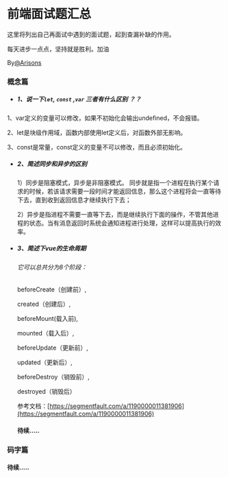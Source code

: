 前端面试题汇总
=============

这里将列出自己再面试中遇到的面试题，起到查漏补缺的作用。

每天进步一点点，坚持就是胜利。加油

By[@Arisons](https://github.com/Arisons/way-to-interview)

### 概念篇

- ##### 1、说一下` let `, `const` ,` var ` 三者有什么区别 ？？

1、var定义的变量可以修改，如果不初始化会输出undefined，不会报错。

2、let是块级作用域，函数内部使用let定义后，对函数外部无影响。

3、const是常量，const定义的变量不可以修改，而且必须初始化。

- ##### 2、简述同步和异步的区别
  1）同步是阻塞模式，异步是非阻塞模式。
  同步就是指一个进程在执行某个请求的时候，若该请求需要一段时间才能返回信息，那么这个进程将会一直等待下去，直到收到返回信息才继续执行下去；

  2）异步是指进程不需要一直等下去，而是继续执行下面的操作，不管其他进程的状态。当有消息返回时系统会通知进程进行处理，这样可以提高执行的效率。

- ##### 3、简述下vue的生命周期

  ###### 它可以总共分为8个阶段：

  beforeCreate（创建前）,

  created（创建后）,

  beforeMount(载入前),

  mounted（载入后）,

  beforeUpdate（更新前）,

  updated（更新后）,

  beforeDestroy（销毁前）,

  destroyed（销毁后）

  参考文档：[https://segmentfault.com/a/1190000011381906](https://segmentfault.com/a/1190000011381906)

  #### 待续.....

 ### 码字篇

  

 ####       待续.....